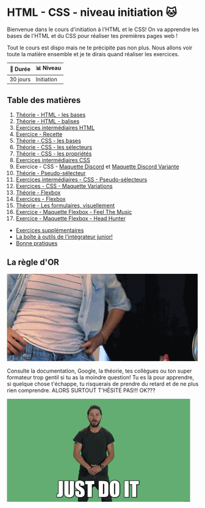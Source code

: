 # HTML - CSS - niveau initiation :cat:

Bienvenue dans le cours d'initiation à l'HTML et le CSS! On va apprendre les bases de l'HTML et du CSS pour réaliser tes premières pages web !

 Tout le cours est dispo mais ne te précipite pas non plus. Nous allons voir toute la matière ensemble et je te dirais quand réaliser les exercices.

:calendar: **Durée** | :bar_chart: **Niveau**
----------|---------
 30 jours |  Initiation

## Table des matières

1. [Théorie - HTML - les bases](01-theorie-html-bases.md)
2. [Théorie - HTML - balises](02-theorie-html-balises.md)
3. [Exercices intermédiaires HTML](03-exercices-intermediaires-html.md)
4. [Exercice - Recette](04-exercice-recette.md)
5. [Théorie - CSS - les bases](05-theorie-css-bases.md)
6. [Théorie - CSS - les sélecteurs](06-theorie-css-selecteurs.md)
7. [Théorie - CSS - les propriétés](07-theorie-css-prorietes.md)
8. [Exercices intermédiaires CSS](08-exercices-intermediaires-css.md)
9. Exercice - CSS - [Maquette Discord](09a-exercice-css-maquette-discord.md) et [Maquette Discord Variante](09b-exercice-css-maquette-discord.md)
10. [Théorie - Pseudo-sélecteur](10-theorie-css-pseudo-selecteurs.md)
11. [Exercices intermédiaires - CSS - Pseudo-sélecteurs](11-exercices-css-pseudo-selecteurs.md)
12. [Exercices - CSS - Maquette Variations](12-exercice-css-maquette-variations.md)
13. [Théorie - Flexbox](13-theorie-flexbox.md)
14. [Exercices - Flexbox](14-exercices-flexbox.md)
15. [Théorie - Les formulaires, visuellement](15-theorie-form-visu.md)
16. [Exercice - Maquette Flexbox - Feel The Music](16-exercice-css-maquette-feelthemusic.md)
17. [Exercice - Maquette Flexbox - Head Hunter](16-exercice-css-maquette-head-hunter.md)

- [Exercices supplémentaires](bonus-exos-supp.md)
- [La boîte à outils de l'intégrateur junior!](bonus-outils.md)
- [Bonne pratiques](bonus-bonnes-pratiques.md)

## La règle d'OR

![google-that-shit](./img/google-it.gif)

Consulte la documentation, Google, la théorie, tes collègues ou ton super formateur trop gentil si tu as la moindre question! Tu es là pour apprendre, si quelque chose t'échappe, tu risquerais de prendre du retard et de ne plus rien comprendre. ALORS SURTOUT T'HÉSITE PAS!!! OK???

![just-do-it](./img/just-do-it.gif)
